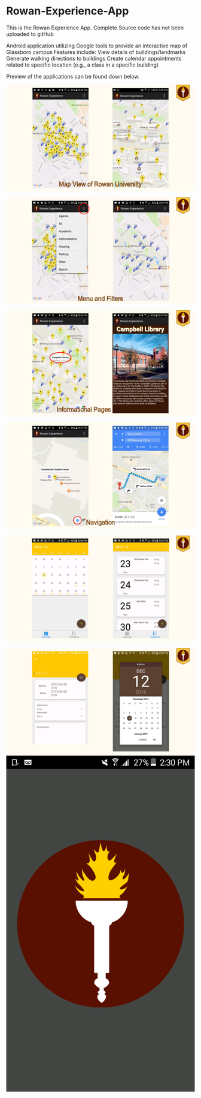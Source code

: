 
# Rowan-Experience-App

This is the Rowan Experience App. Complete Source code has not been uploaded to gitHub 

Android application utilizing Google tools to provide an interactive map of Glassboro campus
Features include:
View details of buildings/landmarks
Generate walking directions to buildings
Create calendar appointments related to specific location (e.g., a class in a specific building)



Preview of the applications can be found down below. 

![Screenshot](image1.png)

![Screenshot](image2.png)

![Screenshot](image3.png)

![Screenshot](image4.png)

![Screenshot](image5.png)

![Screenshot](image6.png)
![Screenshot](4cf5c333334f450787381d22310d2c52.png)
